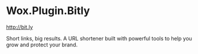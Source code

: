 # Wox.Plugin.Bitly

http://bit.ly

Short links, big results. A URL shortener built with powerful tools to help you grow and protect your brand.
